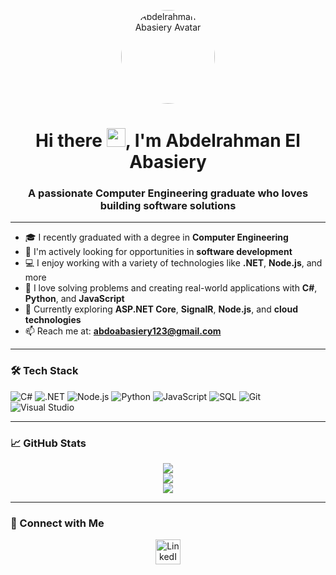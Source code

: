 <!-- Profile Image -->
<p align="center">
  <img src="https://avatars.githubusercontent.com/u/108418906?s=400&u=36418de3f0e8579b4c9f87f823fae3aef36fbdc2&v=4" width="150" height="150" style="border-radius: 50%" alt="Abdelrahman El Abasiery Avatar" />
</p>

<!-- Animated Heading -->
<h1 align="center">Hi there <img src="https://media.giphy.com/media/hvRJCLFzcasrR4ia7z/giphy.gif" width="30px"/>, I'm Abdelrahman El Abasiery</h1>
<h3 align="center">A passionate Computer Engineering graduate who loves building software solutions</h3>

---

- 🎓 I recently graduated with a degree in **Computer Engineering**
- 💼 I'm actively looking for opportunities in **software development**
- 💻 I enjoy working with a variety of technologies like **.NET**, **Node.js**, and more
- 🧠 I love solving problems and creating real-world applications with **C#**, **Python**, and **JavaScript**
- 🌱 Currently exploring **ASP.NET Core**, **SignalR**, **Node.js**, and **cloud technologies**
- 📫 Reach me at: **abdoabasiery123@gmail.com**

---

### 🛠️ Tech Stack

![C#](https://img.shields.io/badge/-C%23-239120?style=flat-square&logo=c-sharp&logoColor=white)
![.NET](https://img.shields.io/badge/-.NET-512BD4?style=flat-square&logo=dotnet&logoColor=white)
![Node.js](https://img.shields.io/badge/-Node.js-339933?style=flat-square&logo=nodedotjs&logoColor=white)
![Python](https://img.shields.io/badge/-Python-3776AB?style=flat-square&logo=python&logoColor=white)
![JavaScript](https://img.shields.io/badge/-JavaScript-F7DF1E?style=flat-square&logo=javascript&logoColor=black)
![SQL](https://img.shields.io/badge/-SQL-4479A1?style=flat-square&logo=postgresql&logoColor=white)
![Git](https://img.shields.io/badge/-Git-F05032?style=flat-square&logo=git&logoColor=white)
![Visual Studio](https://img.shields.io/badge/-Visual%20Studio-5C2D91?style=flat-square&logo=visual-studio&logoColor=white)

---

### 📈 GitHub Stats

<p align="center">
  <img src="https://github-readme-stats.vercel.app/api?username=abasiery&show_icons=true&theme=tokyonight" />
  <br/>
  <img src="https://github-readme-stats.vercel.app/api/top-langs/?username=abasiery&layout=compact&theme=tokyonight" />
  <br/>
  <img src="https://github-readme-streak-stats.herokuapp.com/?user=abasiery&theme=tokyonight" />
</p>

---

### 🔗 Connect with Me

<p align="center">
  <a href="https://www.linkedin.com/in/abdelrahman-el-abasiery-85a8a5259/" target="_blank">
    <img src="https://media.giphy.com/media/eNAsjO55tPbgaor7ma/giphy.gif" width="40" height="40" alt="LinkedIn Logo" />
  </a>
</p>

